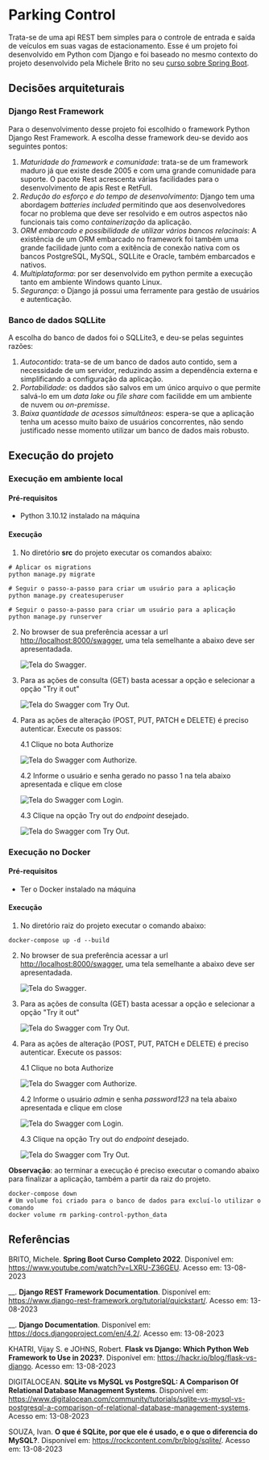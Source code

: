 # Parking Control

Trata-se de uma api REST bem simples para o controle de entrada e saída de veículos em suas vagas de estacionamento. Esse é um projeto foi desenvolvido em Python com Django e foi baseado no mesmo contexto do projeto desenvolvido pela Michele Brito no seu [curso sobre Spring Boot](https://www.youtube.com/watch?v=LXRU-Z36GEU).

## Decisões arquiteturais

### Django Rest Framework

Para o desenvolvimento desse projeto foi escolhido o framework Python Django Rest Framework. A escolha desse framework deu-se devido aos seguintes pontos:

1. *Maturidade do framework e comunidade*: trata-se de um framework maduro já que existe desde 2005 e com uma grande comunidade para suporte. O pacote Rest acrescenta várias facilidades para o desenvolvimento de apis Rest e RetFull.
2. *Redução do esforço e do tempo de desenvolvimento*: Django tem uma abordagem *batteries included* permitindo que aos desenvolvedores focar no problema que deve ser resolvido e em outros aspectos não funcionais tais como *containerização* da aplicação.
3. *ORM embarcado e possíbilidade de utilizar vários bancos relacinais*: A existência de um ORM embarcado no framework foi também uma grande facilidade junto com a exitência de conexão nativa com os bancos PostgreSQL, MySQL, SQLLite e Oracle, também embarcados e nativos.
4. *Multiplataforma*: por ser desenvolvido em python permite a execução tanto em ambiente Windows quanto Linux.
5. *Segurança*: o Django já possui uma ferramente para gestão de usuários e autenticação.

### Banco de dados SQLLite

A escolha do banco de dados foi o SQLLite3, e deu-se pelas seguintes razões:

1. *Autocontido*: trata-se de um banco de dados auto contido, sem a necessidade de um servidor, reduzindo assim a dependência externa e simplificando a configuração da aplicação.
2. *Portabilidade*: os daddos são salvos em um único arquivo o que permite salvá-lo em um *data lake* ou *file share* com facilidde em um ambiente de nuvem ou *on-premisse*.
3. *Baixa quantidade de acessos simultâneos*: espera-se que a aplicação tenha um acesso muito baixo de usuários concorrentes, não sendo justificado nesse momento utilizar um banco de dados mais robusto.


## Execução do projeto

### Execução em ambiente local

#### Pré-requisitos

- Python 3.10.12 instalado na máquina

#### Execução

1. No diretório **src** do projeto executar os comandos abaixo:

``` Shell
# Aplicar os migrations
python manage.py migrate

# Seguir o passo-a-passo para criar um usuário para a aplicação
python manage.py createsuperuser

# Seguir o passo-a-passo para criar um usuário para a aplicação
python manage.py runserver
```

2. No browser de sua preferência acessar a url <http://localhost:8000/swagger>, uma tela semelhante a abaixo deve ser apresentadada.

    ![Tela do Swagger](/.assets/swagger.png "Tela do Swagger").

3. Para as ações de consulta (GET) basta acessar a opção e selecionar a opção "Try it out"

    ![Tela do Swagger com Try Out](/.assets/TryOut.png "Tela do Swagger com Try Out").

4. Para as ações de alteração (POST, PUT, PATCH e DELETE) é preciso autenticar. Execute os passos:

    4.1 Clique no bota Authorize

    ![Tela do Swagger com Authorize](/.assets/Auth.png "Tela do Swagger com Authorize").

    4.2 Informe o usuário e senha gerado no passo 1 na tela abaixo apresentada e clique em close

    ![Tela do Swagger com Login](/.assets/swagger-login.png "Tela do Swagger com Login").

    4.3 Clique na opção Try out do *endpoint* desejado.

    ![Tela do Swagger com Try Out](/.assets/TryOut.png "Tela do Swagger com Try Out").


### Execução no Docker

#### Pré-requisitos

- Ter o Docker instalado na máquina

#### Execução

1. No diretório raiz do projeto executar o comando abaixo:

``` Shell
docker-compose up -d --build
```

2. No browser de sua preferência acessar a url <http://localhost:8000/swagger>, uma tela semelhante a abaixo deve ser apresentadada.

    ![Tela do Swagger](/.assets/swagger.png "Tela do Swagger").

3. Para as ações de consulta (GET) basta acessar a opção e selecionar a opção "Try it out"

    ![Tela do Swagger com Try Out](/.assets/TryOut.png "Tela do Swagger com Try Out").

4. Para as ações de alteração (POST, PUT, PATCH e DELETE) é preciso autenticar. Execute os passos:

    4.1 Clique no bota Authorize

    ![Tela do Swagger com Authorize](/.assets/Auth.png "Tela do Swagger com Authorize").

    4.2 Informe o usuário *admin* e senha *password123* na tela abaixo apresentada e clique em close

    ![Tela do Swagger com Login](/.assets/swagger-login.png "Tela do Swagger com Login").

    4.3 Clique na opção Try out do *endpoint* desejado.

    ![Tela do Swagger com Try Out](/.assets/TryOut.png "Tela do Swagger com Try Out").


**Observação**: ao terminar a execução é preciso executar o comando abaixo para finalizar a aplicação, também a partir da raiz do projeto.

``` Shell
docker-compose down
# Um volume foi criado para o banco de dados para excluí-lo utilizar o comando
docker volume rm parking-control-python_data
```



## Referências

BRITO, Michele. **Spring Boot Curso Completo 2022**. Disponível em: <https://www.youtube.com/watch?v=LXRU-Z36GEU>. Acesso em: 13-08-2023

__. **Django REST Framework Documentation**. Disponível em: <https://www.django-rest-framework.org/tutorial/quickstart/>. Acesso em: 13-08-2023

__. **Django Documentation**. Disponível em: <https://docs.djangoproject.com/en/4.2/>. Acesso em: 13-08-2023

KHATRI, Vijay S. e JOHNS, Robert. **Flask vs Django: Which Python Web Framework to Use in 2023?**. Disponível em: <https://hackr.io/blog/flask-vs-django>. Acesso em: 13-08-2023

DIGITALOCEAN. **SQLite vs MySQL vs PostgreSQL: A Comparison Of Relational Database Management Systems**. Disponível em: <https://www.digitalocean.com/community/tutorials/sqlite-vs-mysql-vs-postgresql-a-comparison-of-relational-database-management-systems>. Acesso em: 13-08-2023

 SOUZA, Ivan. **O que é SQLite, por que ele é usado, e o que o diferencia do MySQL?**. Disponível em: <https://rockcontent.com/br/blog/sqlite/>. Acesso em: 13-08-2023